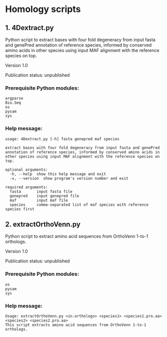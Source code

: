 # Homology scripts

## 1. 4Dextract.py

Python script to extract bases with four fold degeneracy from input fasta and genePred annotation of reference species, informed by conserved amino acids in other species using input MAF alignment with the reference species on top.

Version 1.0

Publication status: unpublished

### Prerequisite Python modules:

```
argparse
Bio.Seq
os
pysam
sys
```

### Help message:

```
usage: 4Dextract.py [-h] fasta genepred maf species

extract bases with four fold degeneracy from input fasta and genePred annotation of reference species, informed by conserved amino acids in other species using input MAF alignment with the reference species on top.

optional arguments:
  -h, --help  show this help message and exit
  -v, --version  show program's version number and exit

required arguments:
  fasta       input fasta file
  genepred    input genepred file
  maf         input maf file
  species     comma-separated list of maf species with reference species first
```

## 2. extractOrthoVenn.py

Python script to extract amino acid sequences from OrthoVenn 1-to-1 orthologs.

Version 1.0

Publication status: unpublished

### Prerequisite Python modules:

```
os
pysam
sys
```

### Help message:

```
Usage: extractOrthoVenn.py <in.orthologs> <species1> <species1.pro.aa> <species2> <species2.pro.aa>
This script extracts amino acid sequences from OrthoVenn 1-to-1 orthologs.
```
